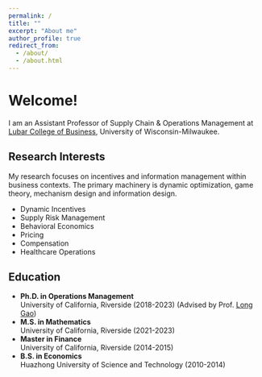 ```yaml
---
permalink: /
title: ""
excerpt: "About me"
author_profile: true
redirect_from: 
  - /about/
  - /about.html
---
```


# Welcome!

I am an Assistant Professor of Supply Chain & Operations Management at [Lubar College of Business](https://uwm.edu/business/), University of Wisconsin-Milwaukee. 

## Research Interests

My research focuses on incentives and information management within business contexts. The primary machinery is dynamic optimization, game theory, mechanism design and information design.

* Dynamic Incentives
* Supply Risk Management
* Behavioral Economics
* Pricing
* Compensation
* Healthcare Operations

## Education

* **Ph.D. in Operations Management**   
University of California, Riverside (2018-2023) (Advised by Prof. [Long Gao](https://longgao.wordpress.com/))
* **M.S. in Mathematics**    
University of California, Riverside (2021-2023)
* **Master in Finance**    
University of California, Riverside (2014-2015)
* **B.S. in Economics**    
Huazhong University of Science and Technology (2010-2014)

